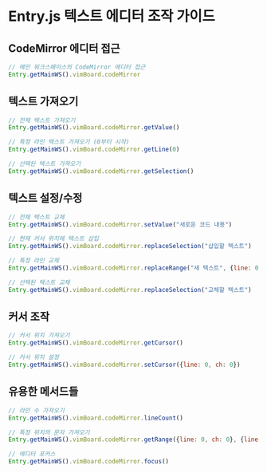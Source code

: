 # Entry.js 텍스트 에디터 조작 가이드

## CodeMirror 에디터 접근

```javascript
// 메인 워크스페이스의 CodeMirror 에디터 접근
Entry.getMainWS().vimBoard.codeMirror
```

## 텍스트 가져오기

```javascript
// 전체 텍스트 가져오기
Entry.getMainWS().vimBoard.codeMirror.getValue()

// 특정 라인 텍스트 가져오기 (0부터 시작)
Entry.getMainWS().vimBoard.codeMirror.getLine(0)

// 선택된 텍스트 가져오기
Entry.getMainWS().vimBoard.codeMirror.getSelection()
```

## 텍스트 설정/수정

```javascript
// 전체 텍스트 교체
Entry.getMainWS().vimBoard.codeMirror.setValue("새로운 코드 내용")

// 현재 커서 위치에 텍스트 삽입
Entry.getMainWS().vimBoard.codeMirror.replaceSelection("삽입할 텍스트")

// 특정 라인 교체
Entry.getMainWS().vimBoard.codeMirror.replaceRange("새 텍스트", {line: 0, ch: 0}, {line: 0})

// 선택된 텍스트 교체
Entry.getMainWS().vimBoard.codeMirror.replaceSelection("교체할 텍스트")
```

## 커서 조작

```javascript
// 커서 위치 가져오기
Entry.getMainWS().vimBoard.codeMirror.getCursor()

// 커서 위치 설정
Entry.getMainWS().vimBoard.codeMirror.setCursor({line: 0, ch: 0})
```

## 유용한 메서드들

```javascript
// 라인 수 가져오기
Entry.getMainWS().vimBoard.codeMirror.lineCount()

// 특정 위치의 문자 가져오기
Entry.getMainWS().vimBoard.codeMirror.getRange({line: 0, ch: 0}, {line: 0, ch: 5})

// 에디터 포커스
Entry.getMainWS().vimBoard.codeMirror.focus()
```
